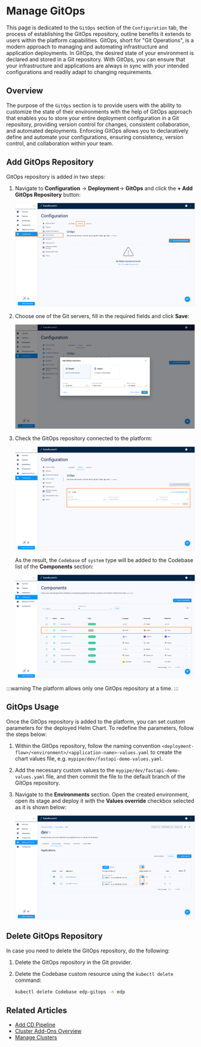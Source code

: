 # Manage GitOps

<head>
  <link rel="canonical" href="https://docs.kuberocketci.io/docs/user-guide/gitops/" />
</head>

This page is dedicated to the `GitOps` section of the `Configuration` tab, the process of establishing the GitOps repository, outline benefits it extends to users within the platform capabilities. GitOps, short for "Git Operations", is a modern approach to managing and automating infrastructure and application deployments. In GitOps, the desired state of your environment is declared and stored in a Git repository. With GitOps, you can ensure that your infrastructure and applications are always in sync with your intended configurations and readily adapt to changing requirements.

## Overview

The purpose of the `GitOps` section is to provide users with the ability to customize the state of their environments with the help of GitOps approach that enables you to store your entire deployment configuration in a Git repository, providing version control for changes, consistent collaboration, and automated deployments. Enforcing GitOps allows you to declaratively define and automate your configurations, ensuring consistency, version control, and collaboration within your team.

## Add GitOps Repository

GitOps repository is added in two steps:

1. Navigate to **Configuration** -> **Deployment**-> **GitOps** and click the **+ Add GitOps Repository** button:

    ![Required fields](../assets/user-guide/gitops-section.png "GitOps section")

2. Choose one of the Git servers, fill in the required fields and click **Save**:

    ![Required fields](../assets/user-guide/gitops-menu.png "GitOps menu")

3. Check the GitOps repository connected to the platform:

    ![System Codebase](../assets/user-guide/gitops-repo-added.png "System Codebase")

    As the result, the `Codebase` of `system` type will be added to the Codebase list of the **Components** section:

    ![GitOps Codebase](../assets/user-guide/system-codebase.png "GitOps Codebase")

:::warning
  The platform allows only one GitOps repository at a time.
:::

## GitOps Usage

Once the GitOps repository is added to the platform, you can set custom parameters for the deployed Helm Chart. To redefine the parameters, follow the steps below:

1. Within the GitOps repository, follow the naming convention `<deployment-flow>/<environment>/<application-name>-values.yaml` to create the chart values file, e.g. `mypipe/dev/fastapi-demo-values.yaml`.

2. Add the necessary custom values to the `mypipe/dev/fastapi-demo-values.yaml` file, and then commit the file to the default branch of the GitOps repository.

3. Navigate to the **Environments** section. Open the created environment, open its stage and deploy it with the **Values override** checkbox selected as it is shown below:

    ![GitOps Codebase](../assets/user-guide/values-override-deploy.png "GitOps Codebase")

## Delete GitOps Repository

In case you need to delete the GitOps repository, do the following:

1. Delete the GitOps repository in the Git provider.

2. Delete the Codebase custom resource using the `kubectl delete` command:

    ```bash
    kubectl delete Codebase edp-gitops -n edp
    ```

## Related Articles

* [Add CD Pipeline](../user-guide/add-cd-pipeline.md)
* [Cluster Add-Ons Overview](../operator-guide/add-ons-overview.md)
* [Manage Clusters](cluster.md)
